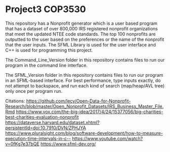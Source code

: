# Project3 COP3530
This repository has a Nonprofit generator which is a user based program that has a dataset of over 800,000 IRS registered nonprofit organizations that meet the updated NTEE code standards. The top 100 nonprofits are outputted to the user based on the preferences or the name of the nonprofit that the user inputs. The SFML Library is used for the user interface and C++ is used for programming this project.

The Command_Line_Version folder in this repository contains files to run our program in the command line interface.

The SFML_Version folder in this repository contains files to run our program in an SFML-based interface. For best performance, type inputs exactly, do not attempt to backspace, and run each kind of search (map/heap/AVL tree) only once per program run.

Citations: 
https://github.com/lecy/Open-Data-for-Nonprofit-Research/blob/master/Open_Nonprofit_Datasets/IRS_Business_Master_File.Rmd https://www.vox.com/the-big-idea/2017/4/24/15377056/big-charities-best-charities-evaluation-nonprofit 
https://dataverse.harvard.edu/dataset.xhtml?persistentId=doi:10.7910/DVN/ZPHJYA
https://www.pluralsight.com/blog/software-development/how-to-measure-execution-time-intervals-in-c-- 
https://www.youtube.com/watch?v=0fKg7e37bQE
https://www.sfml-dev.org/
